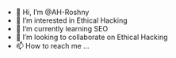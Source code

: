 - 👋 Hi, I’m @AH-Roshny
- 👀 I’m interested in Ethical Hacking
- 🌱 I’m currently learning SEO
- 💞️ I’m looking to collaborate on Ethical Hacking
- 📫 How to reach me ...

<!---
AH-Roshny/AH-Roshny is a ✨ special ✨ repository because its `README.md` (this file) appears on your GitHub profile.
You can click the Preview link to take a look at your changes.
--->
